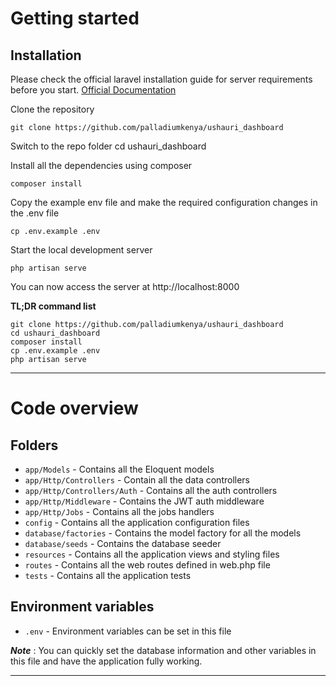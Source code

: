 # Getting started

## Installation

Please check the official laravel installation guide for server requirements before you start. [Official Documentation](https://laravel.com/docs/8.x/installation)

Clone the repository

    git clone https://github.com/palladiumkenya/ushauri_dashboard

Switch to the repo folder
    cd ushauri_dashboard

Install all the dependencies using composer

    composer install

Copy the example env file and make the required configuration changes in the .env file

    cp .env.example .env

Start the local development server

    php artisan serve

You can now access the server at http://localhost:8000

**TL;DR command list**

    git clone https://github.com/palladiumkenya/ushauri_dashboard
    cd ushauri_dashboard
    composer install
    cp .env.example .env
    php artisan serve
    
 ----------

# Code overview

## Folders

- `app/Models` - Contains all the Eloquent models
- `app/Http/Controllers` - Contain all the data controllers
- `app/Http/Controllers/Auth` - Contains all the auth controllers
- `app/Http/Middleware` - Contains the JWT auth middleware
- `app/Http/Jobs` - Contains all the jobs handlers
- `config` - Contains all the application configuration files
- `database/factories` - Contains the model factory for all the models
- `database/seeds` - Contains the database seeder
- `resources` - Contains all the application views and styling files
- `routes` - Contains all the web routes defined in web.php file
- `tests` - Contains all the application tests

## Environment variables

- `.env` - Environment variables can be set in this file

***Note*** : You can quickly set the database information and other variables in this file and have the application fully working.

----------

